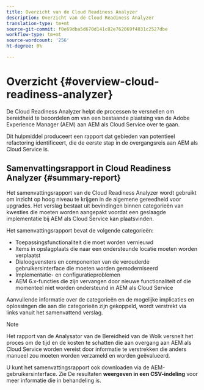 ```yaml
---
title: Overzicht van de Cloud Readiness Analyzer
description: Overzicht van de Cloud Readiness Analyzer
translation-type: tm+mt
source-git-commit: f0e69dba5d670d141c82e762069f4831c2527dbe
workflow-type: tm+mt
source-wordcount: '256'
ht-degree: 0%

---
```



# Overzicht {#overview-cloud-readiness-analyzer}

De Cloud Readiness Analyzer helpt de processen te versnellen om bereidheid te beoordelen om van een bestaande plaatsing van de Adobe Experience Manager (AEM) aan AEM als Cloud Service over te gaan.

Dit hulpmiddel produceert een rapport dat gebieden van potentieel refactoring identificeert, die de eerste stap in de overgangsreis aan AEM als Cloud Service is.

## Samenvattingsrapport in Cloud Readiness Analyzer {#summary-report}

Het samenvattingsrapport van de Cloud Readiness Analyzer wordt gebruikt om inzicht op hoog niveau te krijgen in de algemene gereedheid voor upgrades. Het verslag bestaat uit bevindingen binnen categorieën van kwesties die moeten worden aangepakt voordat een geslaagde implementatie bij AEM als Cloud Service kan plaatsvinden.

Het samenvattingsrapport bevat de volgende categorieën:

* Toepassingsfunctionaliteit die moet worden vernieuwd
* Items in opslagplaats die naar een ondersteunde locatie moeten worden verplaatst
* Dialoogvensters en componenten van de verouderde gebruikersinterface die moeten worden gemoderniseerd
* Implementatie- en configuratieproblemen
* AEM 6.x-functies die zijn vervangen door nieuwe functionaliteit of die momenteel niet worden ondersteund in AEM als Cloud Service

Aanvullende informatie over de categorieën en de mogelijke implicaties en oplossingen die aan die categorieën zijn gekoppeld, wordt verstrekt via links vanuit het samenvattend verslag.

>[!NOTE]
>Het rapport van de Analysator van de Bereidheid van de Wolk versnelt het proces om de tijd en de kosten te schatten die aan overgang aan AEM als Cloud Service worden vereist door informatie te verstrekken die anders manueel zou moeten worden verzameld en worden geëvalueerd.

U kunt het samenvattingsrapport ook downloaden via de AEM-gebruikersinterface. Zie De resultaten **weergeven in een CSV-indeling** voor meer informatie die in behandeling is.